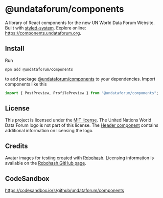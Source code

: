 # @undataforum/components

A library of React components for the new UN World Data Forum Website. Built with [styled-system](https://github.com/jxnblk/styled-system). Explore online: https://components.undataforum.org.

## Install

Run

```bash
npm add @undataforum/components
```

to add package [@undataforum/components](https://github.com/UNDataForum/components) to your dependencies. Import components like this

```jsx
import { PostPreview, ProfilePreview } from "@undataforum/components";
```

## License

This project is licensed under the [MIT license](https://choosealicense.com/licenses/mit/). The United Nations World Data Forum logo is not part of this license. The [Header component](https://github.com/UNDataForum/components/blob/master/src/components/Header/Header.jsx) contains additional information on licensing the logo.

## Credits

Avatar images for testing created with [Robohash](https://robohash.org/). Licensing information is available on the [Robohash GitHub page](https://github.com/e1ven/Robohash).

## CodeSandbox

https://codesandbox.io/s/github/undataforum/components
